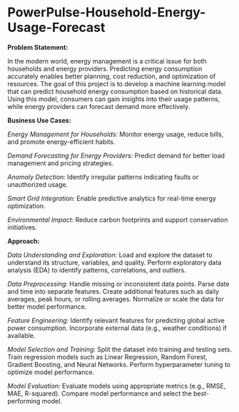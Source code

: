 # PowerPulse-Household-Energy-Usage-Forecast

**Problem Statement:**

In the modern world, energy management is a critical issue for both households and energy providers. Predicting energy consumption accurately enables better planning, cost reduction, and optimization of resources. The goal of this project is to develop a machine learning model that can predict household energy consumption based on historical data. Using this model, consumers can gain insights into their usage patterns, while energy providers can forecast demand more effectively.

**Business Use Cases:**

*Energy Management for Households:* 
Monitor energy usage, reduce bills, and promote energy-efficient habits.

*Demand Forecasting for Energy Providers:* 
Predict demand for better load management and pricing strategies.

*Anomaly Detection:* 
Identify irregular patterns indicating faults or unauthorized usage.

*Smart Grid Integration:*
Enable predictive analytics for real-time energy optimization.

*Environmental Impact:*
Reduce carbon footprints and support conservation initiatives.

**Approach:**

*Data Understanding and Exploration:*
Load and explore the dataset to understand its structure, variables, and quality. Perform exploratory data analysis (EDA) to identify patterns, correlations, and outliers.

*Data Preprocessing:*
Handle missing or inconsistent data points.
Parse date and time into separate features.
Create additional features such as daily averages, peak hours, or rolling averages.
Normalize or scale the data for better model performance.

*Feature Engineering:*
Identify relevant features for predicting global active power consumption.
Incorporate external data (e.g., weather conditions) if available.

*Model Selection and Training:*
Split the dataset into training and testing sets.
Train regression models such as Linear Regression, Random Forest, Gradient Boosting, and Neural Networks.
Perform hyperparameter tuning to optimize model performance.

*Model Evaluation:*
Evaluate models using appropriate metrics (e.g., RMSE, MAE, R-squared). Compare model performance and select the best-performing model.
